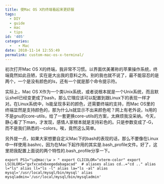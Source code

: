 ```yaml
---
title: 使Mac OS X的终端看起来更舒服
tags:
  - DIY
  - guide
  - mac
  - tips
id: '405'
categories:
  -   - Mac
date: 2010-11-14 12:55:49
permalink: custom-mac-os-x-terminal/
---
```


初次打开Mac OS X的终端，我非常不习惯。以界面优美著称的苹果操作系统，终端竟然如此丑陋，实在是大出我的意料之外。别的我也就不说了，最不能容忍的是两个，一个是没有颜色的ls，还有一个就是那个命令提示符。

实际上，Mac OS X作为一个类Unix系统，或者说根本就是一个Unix系统，而且默认shell已经变更成了bash，那么它理应该可以配置到跟Linux下的表现一样才对。在Linux系统中，ls能呈现多彩的颜色，还需要终端的支持，而Mac OS里的终端显然是支持颜色的，那为什么ls就显示不出来颜色呢？网上有老外说，ls用的不是gnu的core-utils，给了一套更换core-utils的方案，太麻烦我没采纳。今天，静心看了下man，才发现，感情人家根本就是支持彩色的。只是参数变成了-G，而不是我们熟悉的--colors，唉，竟然这么简单。

另外提一点，如果大家想要自定义Mac下的bash的表现的话，那么不要像在Linux中一样使用.bashrc，因为在Mac下起作用的其实是.bash_profile文件。好了，这里把我配置上面说的两个特性的.bash_profile分享一下。

`export PS1="\u@mac:\w > " export CLICOLOR="xterm-color" export LSCOLORS="gxfxcxdxbxegedabagacad"  # aliases alias cd..="cd .." alias l="ls" alias ll="ls -l" alias la="ls -al" alias mysql='/usr/local/mysql/bin/mysql' alias mysqladmin='/usr/local/mysql/bin/mysqladmin'`